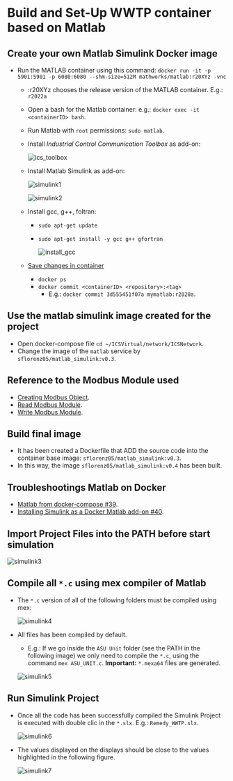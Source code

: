 # Build and Set-Up WWTP container based on Matlab

## Create your own Matlab Simulink Docker image

- Run the MATLAB container using this command:
      `docker run -it -p 5901:5901 -p 6080:6080 --shm-size=512M mathworks/matlab:r20XYz -vnc`

  - :r20XYz chooses the release version of the MATLAB container. E.g.: `r2022a`
  
  - Open a bash for the Matlab container: e.g.: `docker exec -it <containerID> bash`.
  
  - Run Matlab with `root` permissions: `sudo matlab`.

  - Install *Industrial Control Communication Toolbox* as add-on:

      ![ics_toolbox](https://user-images.githubusercontent.com/6643905/213808166-d31a740b-544d-47c8-b68f-2e249a3a91e3.png)

  - Install Matlab Simulink as add-on:

      ![simulink1](https://user-images.githubusercontent.com/6643905/213808639-1d368a9f-f751-4ea5-99ad-421876de13a4.png)

      ![simulink2](https://user-images.githubusercontent.com/6643905/213808648-96cb07e3-7f74-4a96-88a5-115b315d28ce.png)

  - Install gcc, g++, foltran:
    - `sudo apt-get update`
    - `sudo apt-get install -y gcc g++ gfortran`

       ![install_gcc](https://user-images.githubusercontent.com/6643905/213813435-2955d1c0-61be-4085-8e2c-e155605f100a.png)
  
  - [Save changes in container](https://www.mathworks.com/help/cloudcenter/ug/save-changes-in-containers.html)
    - `docker ps`
    - `docker commit <containerID> <repository>:<tag>`
      - E.g.: `docker commit 3d555451f07a mymatlab:r2020a`.

## Use the matlab simulink image created for the project

- Open docker-compose file `cd ~/ICSVirtual/network/ICSNetwork`.
- Change the image of the `matlab` service by `sflorenz05/matlab_simulink:v0.3`.

## Reference to the Modbus Module used

- [Creating Modbus Object](https://es.mathworks.com/help/icomm/ug/modbus.html).
- [Read Modbus Module](https://es.mathworks.com/help/icomm/ug/modbus.read.html).
- [Write Modbus Module](https://es.mathworks.com/help/icomm/ug/modbus.write.html).

## Build final image

- It has been created a Dockerfile that ADD the source code into the container base image: `sflorenz05/matlab_simulink:v0.3`.
- In this way, the image `sflorenz05/matlab_simulink:v0.4` has been built.

## Troubleshootings Matlab on Docker

- [Matlab from docker-compose #39](https://github.com/mathworks-ref-arch/matlab-dockerfile/issues/39).
- [Installing Simulink as a Docker Matlab add-on #40](https://github.com/mathworks-ref-arch/matlab-dockerfile/issues/40).

## Import Project Files into the PATH before start simulation

![simulink3](https://user-images.githubusercontent.com/6643905/213808658-cae49c4f-6987-4971-a4f8-fc4efa0d9797.png)

## Compile all `*.c` using mex compiler of Matlab

- The `*.c` version of all of the following folders must be compiled using mex:
  
  ![simulink4](https://user-images.githubusercontent.com/6643905/213808664-e2214eee-8639-41eb-9108-c6e18a977ebd.png)

- All files has been compiled by default.
  - E.g.: If we go inside the `ASU Unit` folder (see the PATH in the following image) we only need to compile the `*.c`, using the command `mex ASU_UNIT.c`. **Important:** `*.mexa64` files are generated.
  
  ![simulink5](https://user-images.githubusercontent.com/6643905/213808702-ebd91fc5-1a19-4d05-a472-8b9b435fd0a1.png)

## Run Simulink Project

- Once all the code has been successfully compiled the Simulink Project is executed with double clic in the `*.slx`. E.g.: `Remedy_WWTP.slx`.
  
  ![simulink6](https://user-images.githubusercontent.com/6643905/213813772-152b54db-29ab-4261-b2d0-caa857683950.png)

- The values displayed on the displays should be close to the values highlighted in the following figure.
  
  ![simulink7](https://user-images.githubusercontent.com/6643905/213813780-ab571819-1dcb-45b1-8e79-5bfa216d5ea4.png)
